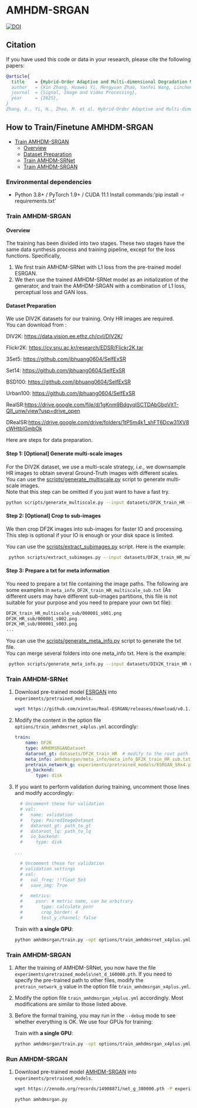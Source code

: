 # AMHDM-SRGAN

[![DOI](https://zenodo.org/badge/934706872.svg)](https://doi.org/10.5281/zenodo.14908776)

## Citation
If you have used this code or data in your research, please cite the following papers:
```bibtex
@article{
  title    = {Hybrid-Order Adaptive and Multi-dimensional Degradation Model for Blind Image Super-resolution},  
  author   = {Xin Zhang, Huawei Yi, Mengyuan Zhao, Yanfei Wang, Linchen Zhang },
  journal  = {Signal, Image and Video Processing},
  year     = {2025},
}
Zhang, X., Yi, H., Zhao, M. et al. Hybrid-Order Adaptive and Multi-dimensional Degradation Model for Blind Image Super-resolution. SIViP (2025).
```

## How to Train/Finetune AMHDM-SRGAN

- [Train AMHDM-SRGAN](#train-amhdm-srgan)
  - [Overview](#overview)
  - [Dataset Preparation](#dataset-preparation)
  - [Train AMHDM-SRNet](#Train-AMHDM-SRNet)
  - [Train AMHDM-SRGAN](#Train-AMHDM-SRGAN)


### Environmental dependencies
- Python 3.8+ / PyTorch 1.9+ / CUDA 11.1
 Install commands:'pip install -r requirements.txt'

### Train AMHDM-SRGAN

#### Overview

The training has been divided into two stages. These two stages have the same data synthesis process and training pipeline, except for the loss functions. Specifically,

1. We first train AMHDM-SRNet with L1 loss from the pre-trained model ESRGAN.
1. We then use the trained AMHDM-SRNet model as an initialization of the generator, and train the AMHDM-SRGAN with a combination of L1 loss, perceptual loss and GAN loss.

#### Dataset Preparation

We use DIV2K  datasets for our training. Only HR images are required. <br>
You can download from :

DIV2K: https://data.vision.ee.ethz.ch/cvl/DIV2K/

Flickr2K: https://cv.snu.ac.kr/research/EDSR/Flickr2K.tar

3Set5: https://github.com/jbhuang0604/SelfExSR

Set14: https://github.com/jbhuang0604/SelfExSR

BSD100: https://github.com/jbhuang0604/SelfExSR

Urban100: https://github.com/jbhuang0604/SelfExSR

RealSR:https://drive.google.com/file/d/1gKnm9BdgyqISCTDAbGbpVitT-QII_unw/view?usp=drive_open

DRealSR:https://drive.google.com/drive/folders/1tP5m4k1_shFT6Dcw31XV8cWHtblGmbOk

Here are steps for data preparation.

#### Step 1: [Optional] Generate multi-scale images

For the DIV2K dataset, we use a multi-scale strategy, *i.e.*, we downsample HR images to obtain several Ground-Truth images with different scales. <br>
You can use the [scripts/generate_multiscale.py](scripts/generate_multiscale_DF2K.py) script to generate multi-scale images. <br>
Note that this step can be omitted if you just want to have a fast try.

```bash
python scripts/generate_multiscale.py --input datasets/DF2K_train_HR --output datasets/DF2K_train_HR_multiscale
```

#### Step 2: [Optional] Crop to sub-images

We then crop DF2K images into sub-images for faster IO and processing.<br>
This step is optional if your IO is enough or your disk space is limited.

You can use the [scripts/extract_subimages.py](scripts/extract_subimages.py) script. Here is the example:

```bash
 python scripts/extract_subimages.py --input datasets/DF2K_train_HR_multiscale --output datasets/DF2K_train_HR_multiscale_sub --crop_size 400 --step 200
```

#### Step 3: Prepare a txt for meta information

You need to prepare a txt file containing the image paths. The following are some examples in `meta_info_DF2K_train_HR_multiscale_sub.txt` (As different users may have different sub-images partitions, this file is not suitable for your purpose and you need to prepare your own txt file):

```txt
DF2K_train_HR_multiscale_sub/000001_s001.png
DF2K_HR_sub/000001_s002.png
DF2K_HR_sub/000001_s003.png
...
```

You can use the [scripts/generate_meta_info.py](scripts/generate_meta_info.py) script to generate the txt file. <br>
You can merge several folders into one meta_info txt. Here is the example:

```bash
 python scripts/generate_meta_info.py --input datasets/DIV2K_train_HR datasets/DIV2K_train_HR_multiscale --root datasets/DIV2K_train_HR datasets/DIV2K_train_HR --meta_info datasets/DIV2K_train_HR/meta_info/meta_info_DIV2K_train_HRmultiscale.txt
```

### Train AMHDM-SRNet

1. Download pre-trained model [ESRGAN](https://github.com/xinntao/Real-ESRGAN/releases/download/v0.1.1/ESRGAN_SRx4_DF2KOST_official-ff704c30.pth) into `experiments/pretrained_models`.
    ```bash
    wget https://github.com/xinntao/Real-ESRGAN/releases/download/v0.1.1/ESRGAN_SRx4_DF2KOST_official-ff704c30.pth -P experiments/pretrained_models
    ```
1. Modify the content in the option file `options/train_amhdmsrnet_x4plus.yml` accordingly:
    ```yml
    train:
        name: DF2K
        type: AMHDMSRGANDataset
        dataroot_gt: datasets/DF2K_train_HR  # modify to the root path of your folder
        meta_info: amhdmsrgan/meta_info/meta_info_DF2K_train_HR_sub.txt  # modify to your own generate meta info txt
        pretrain_network_g: experiments/pretrained_models/ESRGAN_SRx4.pth
        io_backend:
            type: disk
    ```
1. If you want to perform validation during training, uncomment those lines and modify accordingly:
    ```yml
      # Uncomment these for validation
      # val:
      #   name: validation
      #   type: PairedImageDataset
      #   dataroot_gt: path_to_gt
      #   dataroot_lq: path_to_lq
      #   io_backend:
      #     type: disk

    ...

      # Uncomment these for validation
      # validation settings
      # val:
      #   val_freq: !!float 5e3
      #   save_img: True

      #   metrics:
      #     psnr: # metric name, can be arbitrary
      #       type: calculate_psnr
      #       crop_border: 4
      #       test_y_channel: false
    ```

 

    Train with **a single GPU**:
    ```bash
    python amhdmsrgan/train.py -opt options/train_amhdmsrnet_x4plus.yml --auto_resume
    ```

### Train AMHDM-SRGAN

1. After the training of AMHDM-SRNet, you now have the file `experiments\pretrained_models\net_d_160000.pth`. If you need to specify the pre-trained path to other files, modify the `pretrain_network_g` value in the option file `train_amhdmsrgan_x4plus.yml`.
1. Modify the option file `train_amhdmsrgan_x4plus.yml` accordingly. Most modifications are similar to those listed above.
1. Before the formal training, you may run in the `--debug` mode to see whether everything is OK. We use four GPUs for training:


    Train with **a single GPU**:
    ```bash
    python amhdmsrgan/train.py -opt options/train_amhdmsrgan_x4plus.yml --auto_resume
    ```
### Run AMHDM-SRGAN
1. Download pre-trained model [AMHDM-SRGAN](https://zenodo.org/records/14908871) into `experiments/pretrained_models`.
    ```bash
    wget https://zenodo.org/records/14908871/net_g_380000.pth -P experiments/pretrained_models
    ```
    ```
    python amhdmsrgan.py
    ```
